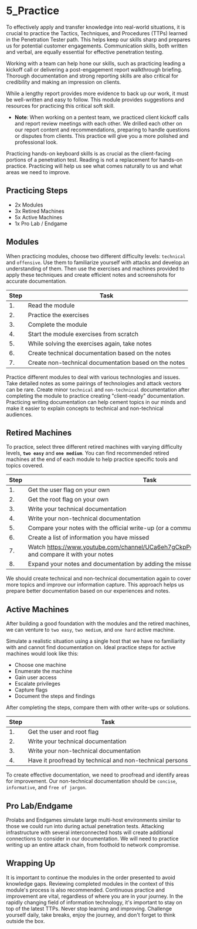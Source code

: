 # 5_Practice

To effectively apply and transfer knowledge into real-world situations, it is crucial to practice the Tactics, Techniques, and Procedures (TTPs) learned in the Penetration Tester path. This helps keep our skills sharp and prepares us for potential customer engagements. Communication skills, both written and verbal, are equally essential for effective penetration testing.

Working with a team can help hone our skills, such as practicing leading a kickoff call or delivering a post-engagement report walkthrough briefing. Thorough documentation and strong reporting skills are also critical for credibility and making an impression on clients.

While a lengthy report provides more evidence to back up our work, it must be well-written and easy to follow. This module provides suggestions and resources for practicing this critical soft skill.

- **Note**: When working on a pentest team, we practiced client kickoff calls and report review meetings with each other. We drilled each other on our report content and recommendations, preparing to handle questions or disputes from clients. This practice will give you a more polished and professional look.

Practicing hands-on keyboard skills is as crucial as the client-facing portions of a penetration test. Reading is not a replacement for hands-on practice. Practicing will help us see what comes naturally to us and what areas we need to improve.

## ****Practicing Steps****

- 2x Modules
- 3x Retired Machines
- 5x Active Machines
- 1x Pro Lab / Endgame

## ****Modules****

When practicing modules, choose two different difficulty levels: `technical` and `offensive`. Use them to familiarize yourself with attacks and develop an understanding of them. Then use the exercises and machines provided to apply these techniques and create efficient notes and screenshots for accurate documentation.

| Step | Task |
| --- | --- |
| 1. | Read the module |
| 2. | Practice the exercises |
| 3. | Complete the module |
| 4. | Start the module exercises from scratch |
| 5. | While solving the exercises again, take notes |
| 6. | Create technical documentation based on the notes |
| 7. | Create non-technical documentation based on the notes |

Practice different modules to deal with various technologies and issues. Take detailed notes as some pairings of technologies and attack vectors can be rare. Create minor `technical` and `non-technical` documentation after completing the module to practice creating "client-ready" documentation. Practicing writing documentation can help cement topics in our minds and make it easier to explain concepts to technical and non-technical audiences.

## ****Retired Machines****

To practice, select three different retired machines with varying difficulty levels, **`two easy`** and **`one medium`**. You can find recommended retired machines at the end of each module to help practice specific tools and topics covered.  

| Step | Task |
| --- | --- |
| 1. | Get the user flag on your own |
| 2. | Get the root flag on your own |
| 3. | Write your technical documentation |
| 4. | Write your non-technical documentation |
| 5. | Compare your notes with the official write-up (or a community write-up) |
| 6. | Create a list of information you have missed |
| 7. | Watch https://www.youtube.com/channel/UCa6eh7gCkpPo5XXUDfygQQA walkthrough and compare it with your notes |
| 8. | Expand your notes and documentation by adding the missed parts |

We should create technical and non-technical documentation again to cover more topics and improve our information capture. This approach helps us prepare better documentation based on our experiences and notes.

## ****Active Machines****

After building a good foundation with the modules and the retired machines, we can venture to `two easy`, `two medium`, and `one hard` active machine. 

Simulate a realistic situation using a single host that we have no familiarity with and cannot find documentation on. Ideal practice steps for active machines would look like this:

- Choose one machine
- Enumerate the machine
- Gain user access
- Escalate privileges
- Capture flags
- Document the steps and findings

After completing the steps, compare them with other write-ups or solutions.

| Step | Task |
| --- | --- |
| 1. | Get the user and root flag |
| 2. | Write your technical documentation |
| 3. | Write your non-technical documentation |
| 4. | Have it proofread by technical and non-technical persons |

To create effective documentation, we need to proofread and identify areas for improvement. Our non-technical documentation should be `concise`, `informative`, and `free of jargon`.

## ****Pro Lab/Endgame****

Prolabs and Endgames simulate large multi-host environments similar to those we could run into during actual penetration tests. Attacking infrastructure with several interconnected hosts will create additional connections to consider in our documentation. We will need to practice writing up an entire attack chain, from foothold to network compromise.

## ****Wrapping Up****

It is important to continue the modules in the order presented to avoid knowledge gaps. Reviewing completed modules in the context of this module's process is also recommended. Continuous practice and improvement are vital, regardless of where you are in your journey. In the rapidly changing field of information technology, it's important to stay on top of the latest TTPs. Never stop learning and improving. Challenge yourself daily, take breaks, enjoy the journey, and don't forget to think outside the box.